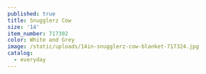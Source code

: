 ```yaml
---
published: true
title: Snugglerz Cow
size: '14'
item_number: 717302
color: White and Grey
image: /static/uploads/14in-snugglerz-cow-blanket-717324.jpg
catalog:
  - everyday
---
```


